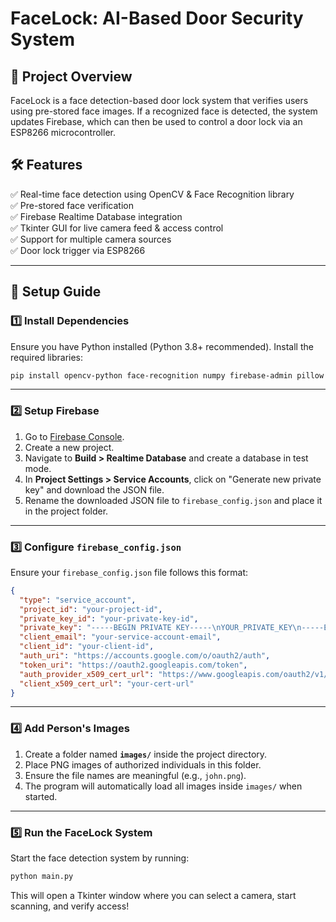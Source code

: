 # FaceLock: AI-Based Door Security System

## 📌 Project Overview
FaceLock is a face detection-based door lock system that verifies users using pre-stored face images. If a recognized face is detected, the system updates Firebase, which can then be used to control a door lock via an ESP8266 microcontroller.

## 🛠 Features
✅ Real-time face detection using OpenCV & Face Recognition library  
✅ Pre-stored face verification  
✅ Firebase Realtime Database integration  
✅ Tkinter GUI for live camera feed & access control  
✅ Support for multiple camera sources  
✅ Door lock trigger via ESP8266

---

## 🚀 Setup Guide

### 1️⃣ Install Dependencies
Ensure you have Python installed (Python 3.8+ recommended). Install the required libraries:
```sh
pip install opencv-python face-recognition numpy firebase-admin pillow
```

---

### 2️⃣ Setup Firebase
1. Go to [Firebase Console](https://console.firebase.google.com/).
2. Create a new project.
3. Navigate to **Build > Realtime Database** and create a database in test mode.
4. In **Project Settings > Service Accounts**, click on "Generate new private key" and download the JSON file.
5. Rename the downloaded JSON file to `firebase_config.json` and place it in the project folder.

---

### 3️⃣ Configure `firebase_config.json`
Ensure your `firebase_config.json` file follows this format:
```json
{
  "type": "service_account",
  "project_id": "your-project-id",
  "private_key_id": "your-private-key-id",
  "private_key": "-----BEGIN PRIVATE KEY-----\nYOUR_PRIVATE_KEY\n-----END PRIVATE KEY-----\n",
  "client_email": "your-service-account-email",
  "client_id": "your-client-id",
  "auth_uri": "https://accounts.google.com/o/oauth2/auth",
  "token_uri": "https://oauth2.googleapis.com/token",
  "auth_provider_x509_cert_url": "https://www.googleapis.com/oauth2/v1/certs",
  "client_x509_cert_url": "your-cert-url"
}
```

---

### 4️⃣ Add Person's Images
1. Create a folder named **`images/`** inside the project directory.
2. Place PNG images of authorized individuals in this folder.
3. Ensure the file names are meaningful (e.g., `john.png`).
4. The program will automatically load all images inside `images/` when started.

---

### 5️⃣ Run the FaceLock System
Start the face detection system by running:
```sh
python main.py
```

This will open a Tkinter window where you can select a camera, start scanning, and verify access!
